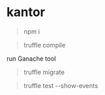 # kantor 
>npm i

>truffle compile

run Ganache tool 

>truffle migrate

>truffle test --show-events

